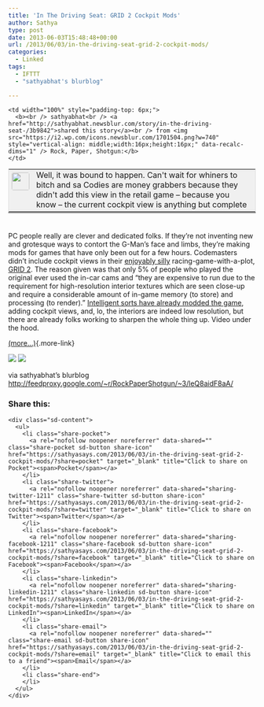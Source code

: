 ```yaml
---
title: 'In The Driving Seat: GRID 2 Cockpit Mods'
author: Sathya
type: post
date: 2013-06-03T15:48:48+00:00
url: /2013/06/03/in-the-driving-seat-grid-2-cockpit-mods/
categories:
  - Linked
tags:
  - IFTTT
  - "sathyabhat's blurblog"

---
```

<table style="border: 1px solid #E0E0E0; margin: 0; padding: 0; background-color: #F0F0F0" valign="top" align="left" cellpadding="0" width="100%">
  <tr>
    <td rowspan="2" style="padding: 6px;width: 36px;white-space:nowrap" width="36" valign="top">
      <img src="http://www.gravatar.com/avatar/1375f202e61682cc4963295f4b0430dc" style="width: 36px; height: 36px; border-radius: 4px;" />
    </td>
    
    <td width="100%" style="padding-top: 6px;">
      <b><br /> sathyabhat<br /> <a href="http://sathyabhat.newsblur.com/story/in-the-driving-seat-/3b9842">shared this story</a><br /> from <img src="https://i2.wp.com/icons.newsblur.com/1701504.png?w=740" style="vertical-align: middle;width:16px;height:16px;" data-recalc-dims="1" /> Rock, Paper, Shotgun:</b>
    </td>
  </tr>
  
  <tr>
    <td>
      Well, it was bound to happen. Can't wait for whiners to bitch and sa Codies are money grabbers because they didn't add this view in the retail game &#8211; because you know &#8211; the current cockpit view is anything but complete
    </td>
  </tr>
</table>

<hr style="clear: both; margin: 0 0 24px;" />

<img alt="" src="https://i1.wp.com/www.rockpapershotgun.com/images/13/jun/gridcockpit.jpg?w=740" data-recalc-dims="1" />

PC people really are clever and dedicated folks. If they&#8217;re not inventing new and grotesque ways to contort the G-Man&#8217;s face and limbs, they&#8217;re making mods for games that have only been out for a few hours. Codemasters didn&#8217;t include cockpit views in their [enjoyably silly][1] racing-game-with-a-plot, [GRID 2][2]. The reason given was that only 5% of people who played the original ever used the in-car cams and &#8220;they are expensive to run due to the requirement for high-resolution interior textures which are seen close-up and require a considerable amount of in-game memory (to store) and processing (to render).&#8221; [Intelligent sorts have already modded the game][3], adding cockpit views, and, lo, the interiors are indeed low resolution, but there are already folks working to sharpen the whole thing up. Video under the hood.

[(more&#8230;)][4]{.more-link}

<div class="feedflare">
  <a href="http://feeds.feedburner.com/~ff/RockPaperShotgun?a=leQ8aidF8aA:QhGx--XhCvc:nQ_hWtDbxek"><img border="0" src="http://feeds.feedburner.com/~ff/RockPaperShotgun?d=nQ_hWtDbxek" /></a> <a href="http://feeds.feedburner.com/~ff/RockPaperShotgun?a=leQ8aidF8aA:QhGx--XhCvc:yIl2AUoC8zA"><img border="0" src="http://feeds.feedburner.com/~ff/RockPaperShotgun?d=yIl2AUoC8zA" /></a>
</div>

<img height="1" src="http://feeds.feedburner.com/~r/RockPaperShotgun/~4/leQ8aidF8aA" width="1" />

via sathyabhat&#8217;s blurblog http://feedproxy.google.com/~r/RockPaperShotgun/~3/leQ8aidF8aA/

<div class="sharedaddy sd-sharing-enabled">
  <div class="robots-nocontent sd-block sd-social sd-social-icon-text sd-sharing">
    <h3 class="sd-title">
      Share this:
    </h3>
    
    <div class="sd-content">
      <ul>
        <li class="share-pocket">
          <a rel="nofollow noopener noreferrer" data-shared="" class="share-pocket sd-button share-icon" href="https://sathyasays.com/2013/06/03/in-the-driving-seat-grid-2-cockpit-mods/?share=pocket" target="_blank" title="Click to share on Pocket"><span>Pocket</span></a>
        </li>
        <li class="share-twitter">
          <a rel="nofollow noopener noreferrer" data-shared="sharing-twitter-1211" class="share-twitter sd-button share-icon" href="https://sathyasays.com/2013/06/03/in-the-driving-seat-grid-2-cockpit-mods/?share=twitter" target="_blank" title="Click to share on Twitter"><span>Twitter</span></a>
        </li>
        <li class="share-facebook">
          <a rel="nofollow noopener noreferrer" data-shared="sharing-facebook-1211" class="share-facebook sd-button share-icon" href="https://sathyasays.com/2013/06/03/in-the-driving-seat-grid-2-cockpit-mods/?share=facebook" target="_blank" title="Click to share on Facebook"><span>Facebook</span></a>
        </li>
        <li class="share-linkedin">
          <a rel="nofollow noopener noreferrer" data-shared="sharing-linkedin-1211" class="share-linkedin sd-button share-icon" href="https://sathyasays.com/2013/06/03/in-the-driving-seat-grid-2-cockpit-mods/?share=linkedin" target="_blank" title="Click to share on LinkedIn"><span>LinkedIn</span></a>
        </li>
        <li class="share-email">
          <a rel="nofollow noopener noreferrer" data-shared="" class="share-email sd-button share-icon" href="https://sathyasays.com/2013/06/03/in-the-driving-seat-grid-2-cockpit-mods/?share=email" target="_blank" title="Click to email this to a friend"><span>Email</span></a>
        </li>
        <li class="share-end">
        </li>
      </ul>
    </div>
  </div>
</div>

 [1]: http://www.rockpapershotgun.com/2013/05/29/wot-i-think-grid-2/
 [2]: http://www.gridgame.com/en-gb
 [3]: http://www.racedepartment.com/forum/threads/work-in-progress.69759/
 [4]: http://www.rockpapershotgun.com/2013/06/03/in-the-driving-seat-grid-2-cockpit-mods/#more-155337